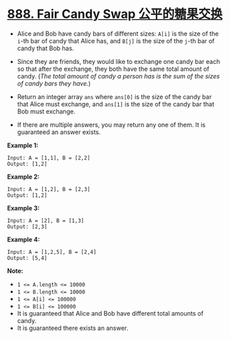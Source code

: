 # [888. Fair Candy Swap 公平的糖果交换](https://leetcode.com/problems/fair-candy-swap/)

* Alice and Bob have candy bars of different sizes: `A[i]` is the size of the `i`-th bar of candy that Alice has, and `B[j]` is the size of the `j`-th bar of candy that Bob has.

* Since they are friends, they would like to exchange one candy bar each so that after the exchange, they both have the same total amount of candy.  (*The total amount of candy a person has is the sum of the sizes of candy bars they have.*)

* Return an integer array `ans` where `ans[0]` is the size of the candy bar that Alice must exchange, and `ans[1]` is the size of the candy bar that Bob must exchange.

* If there are multiple answers, you may return any one of them.  It is guaranteed an answer exists.

 

**Example 1:**

```
Input: A = [1,1], B = [2,2]
Output: [1,2]
```

**Example 2:**

```
Input: A = [1,2], B = [2,3]
Output: [1,2]
```

**Example 3:**

```
Input: A = [2], B = [1,3]
Output: [2,3]
```

**Example 4:**

```
Input: A = [1,2,5], B = [2,4]
Output: [5,4]
```

 

**Note:**

- `1 <= A.length <= 10000`
- `1 <= B.length <= 10000`
- `1 <= A[i] <= 100000`
- `1 <= B[i] <= 100000`
- It is guaranteed that Alice and Bob have different total amounts of candy.
- It is guaranteed there exists an answer.